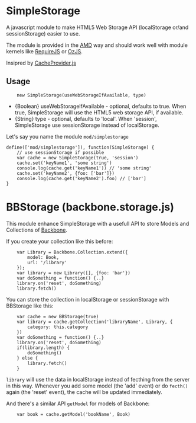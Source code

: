 SimpleStorage
=============

A javascript module to make HTML5 Web Storage API (localStorage or/and sessionStorage) easier to use.

The module is provided in the [AMD](https://github.com/amdjs/amdjs-api/wiki/AMD) way and should work well with module kernels like [RequireJS](http://requirejs.org/) or [OzJS](http://ozjs.org/).

Insipred by [CacheProvider.js](https://gist.github.com/aroder/871234)

## Usage

```
	new SimpleStorage(useWebStorageIfAvailable, type)
```

 * {Boolean} useWebStorageIfAvailable - optional, defaults to true. 
  When true, SimpleStorage will use the HTML5 web storage API, if available.
 * {String} type - optional, defaults to 'local'.
 When 'session', SimpleStorage use sessionStorage instead of localStorage.

Let's say you name the module `mod/simplestorage`

```
define(['mod/simplestorage']), function(SimpleStorage) {
	// use sessionStorage if possible 
	var cache = new SimpleStorage(true, 'session')
	cache.set('keyName1', 'some string')
	console.log(cache.get('keyName1')) // 'some string'
	cache.set('keyName2', {foo: ['bar']})
	console.log(cache.get('keyName2').foo) // ['bar']
}
```

BBStorage (backbone.storage.js)
=============

This module enhance SimpleStorage with a usefull API to store Models and Collections of [Backbone](http://backbonejs.org/).

If you create your collection like this before:

```
	var Library = Backbone.Collection.extend({
		model: Book,
		url: '/library'
	});
	var library = new Library([], {foo: 'bar'})
	var doSomething = function() {..}
	library.on('reset', doSomething)
	library.fetch()
```

You can store the collection in localStorage or sessionStorage with BBStorage like this:

```
	var cache = new BBStorage(true)
	var library = cache.getCollection('libraryName', Library, {
		category: this.category
	})
	var doSomething = function() {..}
	library.on('reset', doSomething)
	if(library.length) {
		doSomething()
	} else {
		library.fetch()
	}
```

`library` will use the data in localStorage instead of fecthing from the server in this way. Whenever you add some model (the 'add' event) or do `fecth()` again (the 'reset' event), the cache will be updated immediately.

And there's a similar API `getModel` for models of Backbone:

```
	var book = cache.getModel('bookName', Book)
```